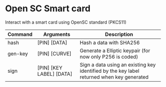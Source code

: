 # Open SC Smart card

Interact with a smart card using OpenSC standard (PKCS11)

| Command | Arguments |  Description  |
| ------- | --------- | ------------- |
| hash | [PIN] [DATA] | Hash a data with SHA256 |
| gen-key | [PIN] [CURVE] | Generate a Elliptic keypair (for now only P256 is coded) |
| sign | [PIN] [KEY LABEL] [DATA] | Sign a data using an existing key identified by the key label returned when key generated |
